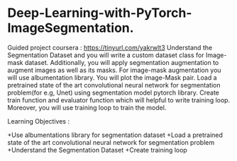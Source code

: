 # Deep-Learning-with-PyTorch-ImageSegmentation.

Guided project coursera : https://tinyurl.com/yakrwlt3
Understand the Segmentation Dataset and you will write a custom dataset class for Image-mask dataset. Additionally, you will apply segmentation augmentation to augment images as well as its masks. For image-mask augmentation you will use albumentation library. You will plot the image-Mask pair. Load a pretrained state of the art convolutional neural network for segmentation problem(for e.g, Unet) using segmentation model pytorch library. Create train function and evaluator function which will helpful to write training loop. Moreover, you will use training loop to train the model.

Learning Objectives :

+Use albumentations library for segmentation dataset
+Load a pretrained state of the art convolutional neural network for segmentation problem
+Understand the Segmentation Dataset
+Create training loop
